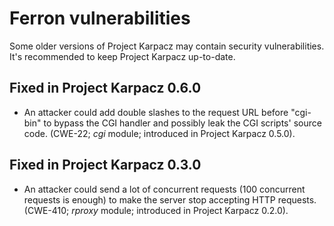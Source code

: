 # Ferron vulnerabilities
Some older versions of Project Karpacz may contain security vulnerabilities. It's recommended to keep Project Karpacz up-to-date.

## Fixed in Project Karpacz 0.6.0
- An attacker could add double slashes to the request URL before "cgi-bin" to bypass the CGI handler and possibly leak the CGI scripts' source code. (CWE-22; *cgi* module; introduced in Project Karpacz 0.5.0).

## Fixed in Project Karpacz 0.3.0
- An attacker could send a lot of concurrent requests (100 concurrent requests is enough) to make the server stop accepting HTTP requests. (CWE-410; *rproxy* module; introduced in Project Karpacz 0.2.0).